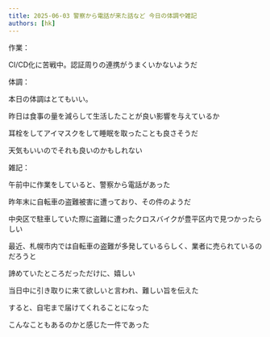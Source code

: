 ```yaml
---
title: 2025-06-03 警察から電話が来た話など 今日の体調や雑記
authors: [hk]
---
```


作業：

CI/CD化に苦戦中。認証周りの連携がうまくいかないようだ

体調：

本日の体調はとてもいい。

昨日は食事の量を減らして生活したことが良い影響を与えているか

耳栓をしてアイマスクをして睡眠を取ったことも良さそうだ

天気もいいのでそれも良いのかもしれない

雑記：

午前中に作業をしていると、警察から電話があった

<!-- truncate -->

昨年末に自転車の盗難被害に遭っており、その件のようだ

中央区で駐車していた際に盗難に遭ったクロスバイクが豊平区内で見つかったらしい

最近、札幌市内では自転車の盗難が多発しているらしく、業者に売られているのだろうと

諦めていたところだっただけに、嬉しい

当日中に引き取りに来て欲しいと言われ、難しい旨を伝えた

すると、自宅まで届けてくれることになった

こんなこともあるのかと感じた一件であった